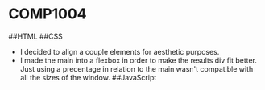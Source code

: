 # COMP1004
##HTML
##CSS
- I decided to align a couple elements for aesthetic purposes.
- I made the main into a flexbox in order to make the results div fit better. Just using a precentage in relation to the main wasn't compatible with all the sizes of the window.
##JavaScript
